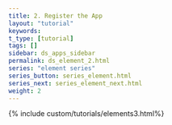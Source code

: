 ```yaml
---
title: 2. Register the App
layout: "tutorial"
keywords:
t_type: [tutorial]
tags: []
sidebar: ds_apps_sidebar
permalink: ds_element_2.html
series: "element series"
series_button: series_element.html
series_next: series_element_next.html
weight: 2
---
```

{% include custom/tutorials/elements3.html%}
